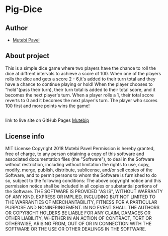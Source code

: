 # Pig-Dice
 ## Author
- [Mutebi Pavel](https://github.com/Mutebip)
 ## About project
This is a simple dice game where two players have the chance to roll the dice at diffrent intervals to achieve a score of 100.
When one of the players rolls the dice and gets a score 2 - 6,it's added to their turn total and they have a chance to
continue playing or hold!
When the player chooses to "hold"(pass their turn), their turn total is added to their total score,
and it becomes the next player's turn.
When a player rolls a 1, their total score reverts to 0 and it becomes the next player's turn.
The player who scores 100 first and more points wins the game!
##

 link to live site on GitHub Pages [Mutebip](https://github.com/Mutebip/Pig-Dice.git)
  ## License info
MIT License
 Copyright 2018 Mutebi Pavel
 Permission is hereby granted, free of charge, to any person obtaining a copy of this software and
associated documentation files (the "Software"), to deal in the Software without restriction,
including without limitation the rights to use, copy, modify, merge, publish, distribute, sublicense,
and/or sell copies of the Software, and to permit persons to whom the Software is furnished to do so,
subject to the following conditions:
 The above copyright notice and this permission notice shall be included in all copies or substantial portions of the Software.
THE SOFTWARE IS PROVIDED "AS IS", WITHOUT WARRANTY OF ANY KIND, EXPRESS OR IMPLIED, INCLUDING BUT NOT LIMITED TO THE WARRANTIES
OF MERCHANTABILITY, FITNESS FOR A PARTICULAR PURPOSE AND NONINFRINGEMENT. IN NO EVENT SHALL THE AUTHORS OR COPYRIGHT HOLDERS
BE LIABLE FOR ANY CLAIM, DAMAGES OR OTHER LIABILITY, WHETHER IN AN ACTION OF CONTRACT, TORT OR OTHERWISE, ARISING FROM,
OUT OF OR IN CONNECTION WITH THE SOFTWARE OR THE USE OR OTHER DEALINGS IN THE SOFTWARE.
